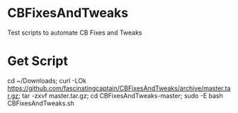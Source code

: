 # CBFixesAndTweaks
Test scripts to automate CB Fixes and Tweaks

# Get Script

cd ~/Downloads; curl -LOk https://github.com/fascinatingcaptain/CBFixesAndTweaks/archive/master.tar.gz; tar -zxvf master.tar.gz; cd CBFixesAndTweaks-master; sudo -E bash CBFixesAndTweaks.sh

